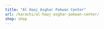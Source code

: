```yaml
---
title: "Al Haaj Asghar Pakwan Center"
url: /karachi/al-haaj-asghar-pakwan-center/
shop: shop
---
```

